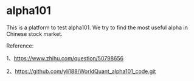 # alpha101
This is a platform to test alpha101. We try to find the most useful alpha in Chinese stock market.

Reference:

1、https://www.zhihu.com/question/50798656

2、https://github.com/yli188/WorldQuant_alpha101_code.git
